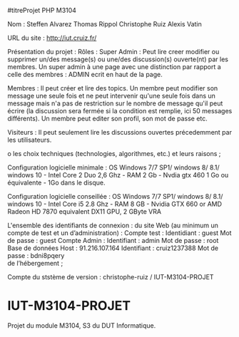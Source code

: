 #titreProjet PHP M3104

Nom : Steffen Alvarez Thomas Rippol Christophe Ruiz Alexis Vatin

URL du site : http://iut.cruiz.fr/

Présentation du projet : 
  Rôles :
   Super Admin : Peut lire creer modifier ou supprimer un/des message(s) ou une/des discussion(s) ouverte(nt) par les membres. Un super admin à une page avec une distinction par rapport a celle des membres : ADMIN ecrit en haut de la page. 
       
   Membres : Il peut créer et lire des topics. Un membre peut modifier son message une seule fois et ne peut intervenir qu'une seule fois dans un message mais n'a pas de restriction sur le nombre de message qu'il peut écrire (la discussion sera fermée si la condition est remplie, ici 50 messages différents). Un membre peut editer son profil, son mot de passe etc. 
    
   Visiteurs : Il peut seulement lire les discussions ouvertes précedemment par les utilisateurs.
    
o les choix techniques (technologies, algorithmes, etc.) et leurs raisons ;

Configuration logicielle minimale : OS Windows 7/7 SP1/ windows 8/ 8.1/ windows 10 - Intel Core 2 Duo 2,6 Ghz - RAM 2 Gb - Nvdia gtx 460 1 Go ou équivalente - 1Go dans le disque.

Configuration logicielle conseillée : OS Windows 7/7 SP1/ windows 8/ 8.1/ windows 10 - Intel Core i5 2.8 Ghz - RAM 8 GB  -  Nvidia GTX 660 or AMD Radeon HD 7870 equivalent DX11 GPU, 2 GByte VRA

L'ensemble des identifiants de connexion :
   du site Web (au minimum un compte de test et un d’administration) :
      Compte test : 
        Identidiant : guest   Mot de passe : guest
      Compte Admin : 
        Identifiant : admin   Mot de passe : root
      Base de données 
        Host : 91.216.107.164  Identifiant : cruiz1237388     Mot de passe : bdni8pqery         
      de l’hébergement ;
  
  Compte du ststème de version : christophe-ruiz / IUT-M3104-PROJET                  

# IUT-M3104-PROJET
Projet du module M3104, S3 du DUT Informatique.

